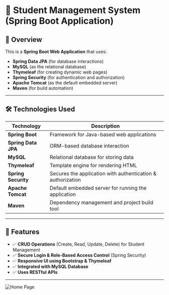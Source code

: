 # 📌 Student Management System (Spring Boot Application)

## 🚀 Overview
This is a **Spring Boot Web Application** that uses:
- **Spring Data JPA** (for database interactions)
- **MySQL** (as the relational database)
- **Thymeleaf** (for creating dynamic web pages)
- **Spring Security** (for authentication and authorization)
- **Apache Tomcat** (as the default embedded server)
- **Maven** (for build automation)

---

## 🛠️ Technologies Used
| Technology | Description |
|------------|------------|
| **Spring Boot** | Framework for Java-based web applications |
| **Spring Data JPA** | ORM-based database interaction |
| **MySQL** | Relational database for storing data |
| **Thymeleaf** | Template engine for rendering HTML |
| **Spring Security** | Secures the application with authentication & authorization |
| **Apache Tomcat** | Default embedded server for running the application |
| **Maven** | Dependency management and project build tool |

---

## 🎯 Features
- ✅ **CRUD Operations** (Create, Read, Update, Delete) for Student Management
- ✅ **Secure Login & Role-Based Access Control** (Spring Security)
- ✅ **Responsive UI using Bootstrap & Thymeleaf**
- ✅ **Integrated with MySQL Database**
- ✅ **Uses RESTful APIs**

---

![Home Page](https://your-image-url.com/image.png)

